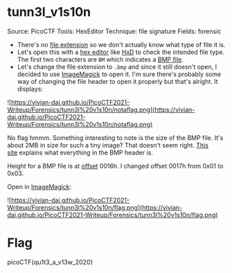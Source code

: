 # tunn3l_v1s10n

Source: PicoCTF
Tools: HexEditor
Technique: file signature
Fields: forensic

- There's no [file extension](https://en.wikipedia.org/wiki/Filename_extension) so we don't actually know what type of file it is.
- Let's open this with a [hex editor](https://en.wikipedia.org/wiki/Hex_editor) like [HxD](https://mh-nexus.de/en/hxd/) to check the intended file type. The first two characters are `BM` which indicates a [BMP file](https://fileinfo.com/extension/bmp).
- Let's change the file extension to `.bmp` and since it still doesn't open, I decided to use [ImageMagick](https://imagemagick.org/index.php) to open it. I'm sure there's probably some way of changing the file header to open it properly but that's alright. It displays:

![https://vivian-dai.github.io/PicoCTF2021-Writeup/Forensics/tunn3l%20v1s10n/notaflag.png](https://vivian-dai.github.io/PicoCTF2021-Writeup/Forensics/tunn3l%20v1s10n/notaflag.png)

No flag hmmm. Something interesting to note is the size of the BMP file. It's about 2MB in size for such a tiny image? That doesn't seem right. [This site](http://www.ece.ualberta.ca/~elliott/ee552/studentAppNotes/2003_w/misc/bmp_file_format/bmp_file_format.htm) explains what everything in the BMP header is.

Height for a BMP file is at [offset](http://www.novell.com/documentation/ndsv8/usnds/c1help/novell_common/hexeditor.html) 0016h. I changed offset 0017h from 0x01 to 0x03.

Open in [ImageMagick](https://imagemagick.org/index.php):

![https://vivian-dai.github.io/PicoCTF2021-Writeup/Forensics/tunn3l%20v1s10n/flag.png](https://vivian-dai.github.io/PicoCTF2021-Writeup/Forensics/tunn3l%20v1s10n/flag.png)

# Flag

picoCTF{qu1t3_a_v13w_2020}